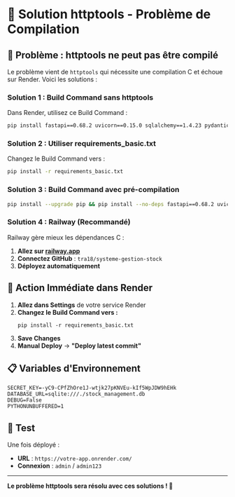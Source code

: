 # 🔧 Solution httptools - Problème de Compilation

## 🚨 Problème : httptools ne peut pas être compilé

Le problème vient de `httptools` qui nécessite une compilation C et échoue sur Render. Voici les solutions :

### **Solution 1 : Build Command sans httptools**

Dans Render, utilisez ce Build Command :

```bash
pip install fastapi==0.68.2 uvicorn==0.15.0 sqlalchemy==1.4.23 pydantic==1.8.2 python-jose[cryptography]==3.3.0 passlib[bcrypt]==1.7.4 python-multipart==0.0.5 reportlab==3.6.13 python-dateutil==2.8.2 alembic==1.7.7
```

### **Solution 2 : Utiliser requirements_basic.txt**

Changez le Build Command vers :

```bash
pip install -r requirements_basic.txt
```

### **Solution 3 : Build Command avec pré-compilation**

```bash
pip install --upgrade pip && pip install --no-deps fastapi==0.68.2 uvicorn==0.15.0 sqlalchemy==1.4.23 pydantic==1.8.2 python-jose[cryptography]==3.3.0 passlib[bcrypt]==1.7.4 python-multipart==0.0.5 reportlab==3.6.13 python-dateutil==2.8.2 alembic==1.7.7
```

### **Solution 4 : Railway (Recommandé)**

Railway gère mieux les dépendances C :

1. **Allez sur [railway.app](https://railway.app)**
2. **Connectez GitHub** : `tra18/systeme-gestion-stock`
3. **Déployez automatiquement**

## 🎯 **Action Immédiate dans Render**

1. **Allez dans Settings** de votre service Render
2. **Changez le Build Command vers :**
   ```
   pip install -r requirements_basic.txt
   ```
3. **Save Changes**
4. **Manual Deploy** → **"Deploy latest commit"**

## 📋 **Variables d'Environnement**

```
SECRET_KEY=-yC9-CPfZhOre1J-wtjk27pKNVEu-kIf5WpJDW9hEHk
DATABASE_URL=sqlite:///./stock_management.db
DEBUG=False
PYTHONUNBUFFERED=1
```

## 🧪 **Test**

Une fois déployé :
- **URL** : `https://votre-app.onrender.com/`
- **Connexion** : `admin` / `admin123`

---

**Le problème httptools sera résolu avec ces solutions ! 🚀**

